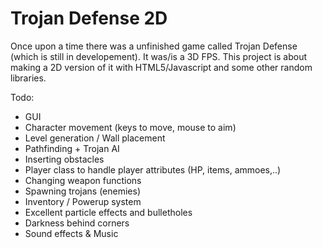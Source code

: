 # Trojan Defense 2D
Once upon a time there was a unfinished game called Trojan Defense (which is still in developement).
It was/is a 3D FPS. This project is about making a 2D version of it with HTML5/Javascript and some other random libraries.

Todo:
- GUI
- Character movement (keys to move, mouse to aim)
- Level generation / Wall placement
- Pathfinding + Trojan AI
- Inserting obstacles
- Player class to handle player attributes (HP, items, ammoes,..)
- Changing weapon functions
- Spawning trojans (enemies)
- Inventory / Powerup system
- Excellent particle effects and bulletholes
- Darkness behind corners
- Sound effects & Music
